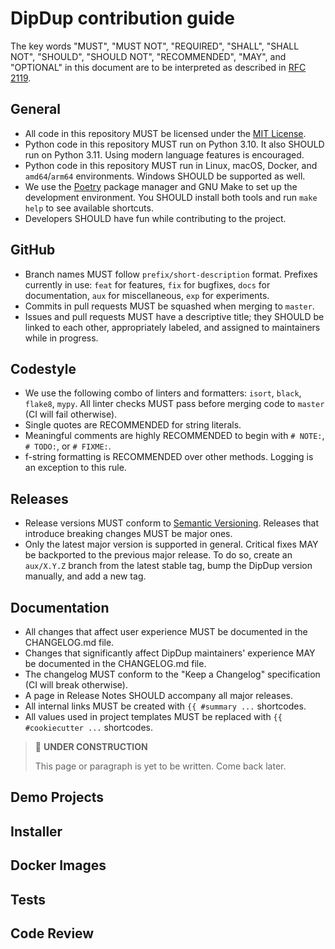# DipDup contribution guide

The key words "MUST", "MUST NOT", "REQUIRED", "SHALL", "SHALL NOT", "SHOULD", "SHOULD NOT", "RECOMMENDED", "MAY", and "OPTIONAL" in this document are to be interpreted as described in [RFC 2119](https://www.ietf.org/rfc/rfc2119.txt).

## General

* All code in this repository MUST be licensed under the [MIT License](LICENSE).
* Python code in this repository MUST run on Python 3.10. It also SHOULD run on Python 3.11. Using modern language features is encouraged.
* Python code in this repository MUST run in Linux, macOS, Docker, and `amd64`/`arm64` environments. Windows SHOULD be supported as well.
* We use the [Poetry](https://python-poetry.org/docs/#installation) package manager and GNU Make to set up the development environment. You SHOULD install both tools and run `make help` to see available shortcuts.
* Developers SHOULD have fun while contributing to the project.

## GitHub

* Branch names MUST follow `prefix/short-description` format. Prefixes currently in use: `feat` for features, `fix` for bugfixes, `docs` for documentation, `aux` for miscellaneous, `exp` for experiments.
* Commits in pull requests MUST be squashed when merging to `master`.
* Issues and pull requests MUST have a descriptive title; they SHOULD be linked to each other, appropriately labeled, and assigned to maintainers while in progress.

## Codestyle

* We use the following combo of linters and formatters: `isort`, `black`, `flake8`, `mypy`. All linter checks MUST pass before merging code to `master` (CI will fail otherwise).
* Single quotes are RECOMMENDED for string literals.
* Meaningful comments are highly RECOMMENDED to begin with `# NOTE:`, `# TODO:`, or `# FIXME:`.
* f-string formatting is RECOMMENDED over other methods. Logging is an exception to this rule.

## Releases

* Release versions MUST conform to [Semantic Versioning](https://semver.org/). Releases that introduce breaking changes MUST be major ones.
* Only the latest major version is supported in general. Critical fixes MAY be backported to the previous major release. To do so, create an `aux/X.Y.Z` branch from the latest stable tag, bump the DipDup version manually, and add a new tag.

## Documentation

* All changes that affect user experience MUST be documented in the CHANGELOG.md file.
* Changes that significantly affect DipDup maintainers' experience MAY be documented in the CHANGELOG.md file.
* The changelog MUST conform to the "Keep a Changelog" specification (CI will break otherwise).
* A page in Release Notes SHOULD accompany all major releases.
* All internal links MUST be created with `{{ #summary ...` shortcodes.
* All values used in project templates MUST be replaced with `{{ #cookiecutter ...` shortcodes.

> 🚧 **UNDER CONSTRUCTION**
>
> This page or paragraph is yet to be written. Come back later.

## Demo Projects

## Installer

## Docker Images

## Tests

## Code Review
